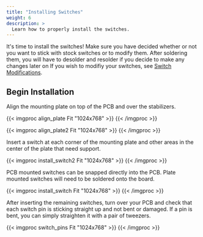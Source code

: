 ```yaml
---
title: "Installing Switches"
weight: 6
description: >
  Learn how to properly install the switches.
---
```


It's time to install the switches! Make sure you have decided whether or not you want to stick with stock switches or to modify them. After soldering them, you will have to desolder and resolder if you decide to make any changes later on If you wish to modifiy your switches, see [Switch Modifications](/docs/modifications/switches/). 

## Begin Installation

Align the mounting plate on top of the PCB and over the stabilizers. 

{{< imgproc align_plate Fit "1024x768" >}} {{< /imgproc >}}

{{< imgproc align_plate2 Fit "1024x768" >}} {{< /imgproc >}}

Insert a switch at each corner of the mounting plate and other areas in the center of the plate that need support. 

{{< imgproc install_switch2 Fit "1024x768" >}} {{< /imgproc >}}

PCB mounted switches can be snapped directly into the PCB. Plate mounted switches will need to be soldered onto the board. 

{{< imgproc install_switch Fit "1024x768" >}} {{< /imgproc >}}

After inserting the remaining switches, turn over your PCB and check that each switch pin is sticking straight up and not bent or damaged. If a pin is bent, you can simply straighten it with a pair of tweezers. 

{{< imgproc switch_pins Fit "1024x768" >}} {{< /imgproc >}}



